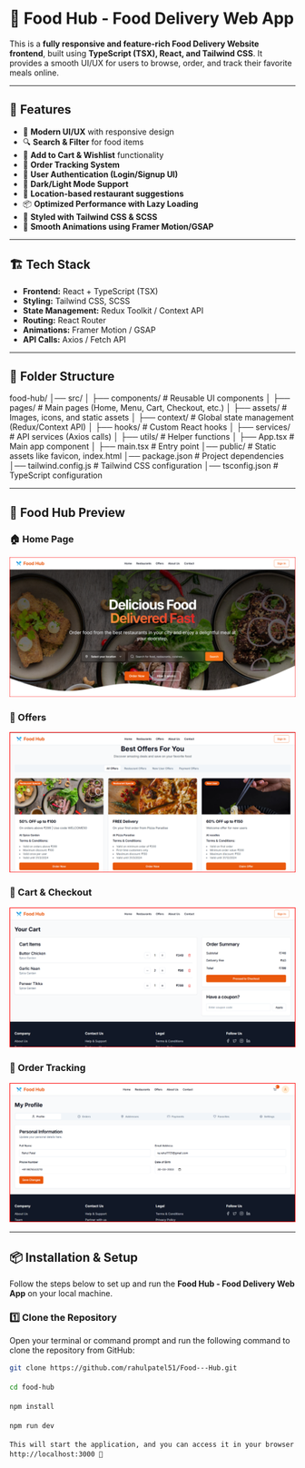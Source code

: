 # 🛒 Food Hub - Food Delivery Web App

This is a **fully responsive and feature-rich Food Delivery Website frontend**, built using **TypeScript (TSX), React, and Tailwind CSS**. It provides a smooth UI/UX for users to browse, order, and track their favorite meals online.

---

## 🚀 Features
- 🍔 **Modern UI/UX** with responsive design  
- 🔍 **Search & Filter** for food items  
- 🛒 **Add to Cart & Wishlist** functionality  
- 🛵 **Order Tracking System**  
- 🔐 **User Authentication (Login/Signup UI)**  
- 🌙 **Dark/Light Mode Support**  
- 📍 **Location-based restaurant suggestions**  
- 📦 **Optimized Performance with Lazy Loading**  
- 🎨 **Styled with Tailwind CSS & SCSS**  
- 🔄 **Smooth Animations using Framer Motion/GSAP**  

---

## 🏗️ Tech Stack
- **Frontend:** React + TypeScript (TSX)  
- **Styling:** Tailwind CSS, SCSS  
- **State Management:** Redux Toolkit / Context API  
- **Routing:** React Router  
- **Animations:** Framer Motion / GSAP  
- **API Calls:** Axios / Fetch API  

---

## 📂 Folder Structure

food-hub/ │── src/ │ ├── components/ # Reusable UI components
│ ├── pages/ # Main pages (Home, Menu, Cart, Checkout, etc.)
│ ├── assets/ # Images, icons, and static assets
│ ├── context/ # Global state management (Redux/Context API)
│ ├── hooks/ # Custom React hooks
│ ├── services/ # API services (Axios calls)
│ ├── utils/ # Helper functions
│ ├── App.tsx # Main app component
│ ├── main.tsx # Entry point
│── public/ # Static assets like favicon, index.html
│── package.json # Project dependencies
│── tailwind.config.js # Tailwind CSS configuration
│── tsconfig.json # TypeScript configuration



---

## 📸 Food Hub Preview

### 🏠 Home Page
![Home Page](https://github.com/rahulpatel51/Food---Hub/blob/main/Image/Home.png)

### 🍔 Offers
![Menu Section](https://github.com/rahulpatel51/Food---Hub/blob/main/Image/Offers.png)

### 🛒 Cart & Checkout
![Cart Section](https://github.com/rahulpatel51/Food---Hub/blob/main/Image/Cart.png)

### 🚀 Order Tracking
![Order Tracking](https://github.com/rahulpatel51/Food---Hub/blob/main/Image/Profile.png)

---

## 📦 Installation & Setup

Follow the steps below to set up and run the **Food Hub - Food Delivery Web App** on your local machine.

### 1️⃣ **Clone the Repository**  
Open your terminal or command prompt and run the following command to clone the repository from GitHub:  
```sh
git clone https://github.com/rahulpatel51/Food---Hub.git

cd food-hub

npm install

npm run dev

This will start the application, and you can access it in your browser at:
http://localhost:3000 🎉

